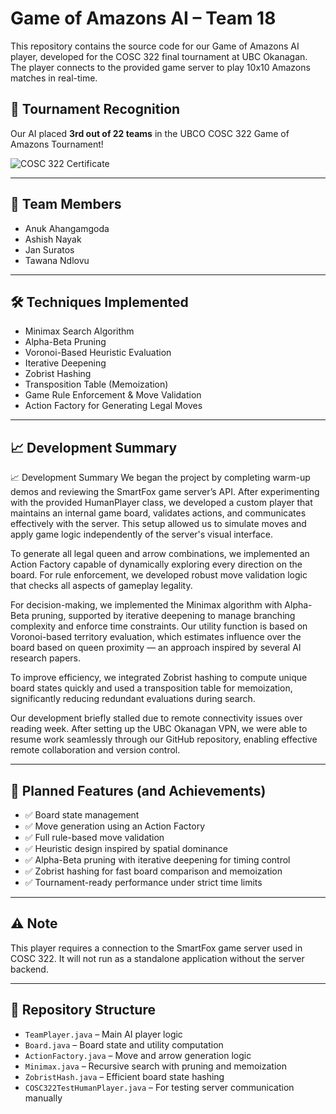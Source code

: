 # Game of Amazons AI – Team 18

This repository contains the source code for our Game of Amazons AI player, developed for the COSC 322 final tournament at UBC Okanagan. The player connects to the provided game server to play 10x10 Amazons matches in real-time.

## 🏅 Tournament Recognition

Our AI placed **3rd out of 22 teams** in the UBCO COSC 322 Game of Amazons Tournament!

![COSC 322 Certificate](cosc-322-certificate.png)


---

## 👥 Team Members
- Anuk Ahangamgoda  
- Ashish Nayak  
- Jan Suratos  
- Tawana Ndlovu  

---

## 🛠 Techniques Implemented
- Minimax Search Algorithm  
- Alpha-Beta Pruning  
- Voronoi-Based Heuristic Evaluation  
- Iterative Deepening  
- Zobrist Hashing  
- Transposition Table (Memoization)  
- Game Rule Enforcement & Move Validation  
- Action Factory for Generating Legal Moves  

---

## 📈 Development Summary

📈 Development Summary
We began the project by completing warm-up demos and reviewing the SmartFox game server’s API. After experimenting with the provided HumanPlayer class, we developed a custom player that maintains an internal game board, validates actions, and communicates effectively with the server. This setup allowed us to simulate moves and apply game logic independently of the server's visual interface.

To generate all legal queen and arrow combinations, we implemented an Action Factory capable of dynamically exploring every direction on the board. For rule enforcement, we developed robust move validation logic that checks all aspects of gameplay legality.

For decision-making, we implemented the Minimax algorithm with Alpha-Beta pruning, supported by iterative deepening to manage branching complexity and enforce time constraints. Our utility function is based on Voronoi-based territory evaluation, which estimates influence over the board based on queen proximity — an approach inspired by several AI research papers.

To improve efficiency, we integrated Zobrist hashing to compute unique board states quickly and used a transposition table for memoization, significantly reducing redundant evaluations during search.

Our development briefly stalled due to remote connectivity issues over reading week. After setting up the UBC Okanagan VPN, we were able to resume work seamlessly through our GitHub repository, enabling effective remote collaboration and version control.

---

## 📅 Planned Features (and Achievements)
- ✅ Board state management  
- ✅ Move generation using an Action Factory  
- ✅ Full rule-based move validation  
- ✅ Heuristic design inspired by spatial dominance  
- ✅ Alpha-Beta pruning with iterative deepening for timing control  
- ✅ Zobrist hashing for fast board comparison and memoization  
- ✅ Tournament-ready performance under strict time limits  

---

## ⚠️ Note
This player requires a connection to the SmartFox game server used in COSC 322. It will not run as a standalone application without the server backend.

---

## 📂 Repository Structure
- `TeamPlayer.java` – Main AI player logic  
- `Board.java` – Board state and utility computation  
- `ActionFactory.java` – Move and arrow generation logic  
- `Minimax.java` – Recursive search with pruning and memoization  
- `ZobristHash.java` – Efficient board state hashing  
- `COSC322TestHumanPlayer.java` – For testing server communication manually  
